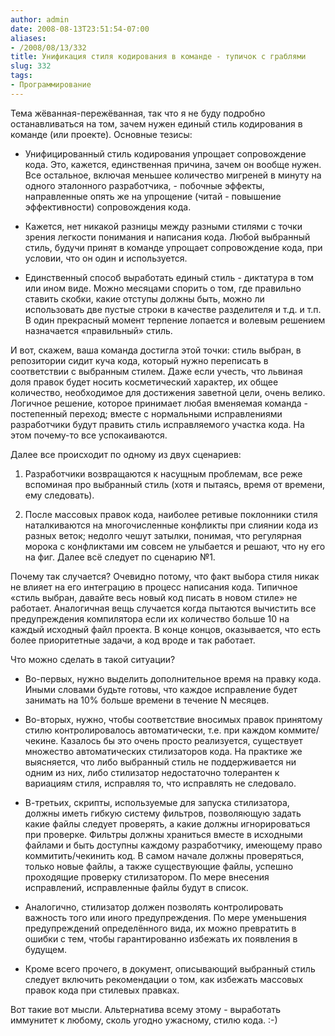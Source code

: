 ```yaml
---
author: admin
date: 2008-08-13T23:51:54-07:00
aliases:
- /2008/08/13/332
title: Унификация стиля кодирования в команде - тупичок с граблями
slug: 332
tags:
- Программирование
---
```


Тема жёванная-пережёванная, так что я не буду подробно останавливаться на том, зачем нужен единый стиль кодирования в команде (или проекте). Основные тезисы:

  * Унифицированный стиль кодирования упрощает сопровождение кода. Это, кажется, единственная причина, зачем он вообще нужен. Все остальное, включая меньшее количество мигреней в минуту на одного эталонного разработчика, - побочные эффекты, направленные опять же на упрощение (читай - повышение эффективности) сопровождения кода. 

  * Кажется, нет никакой разницы между разными стилями с точки зрения легкости понимания и написания кода. Любой выбранный стиль, будучи принят в команде упрощает сопровождение кода, при условии, что он один и используется. 

  * Единственный способ выработать единый стиль - диктатура в том или ином виде. Можно месяцами спорить о том, где правильно ставить скобки, какие отступы должны быть, можно ли использовать две пустые строки в качестве разделителя и т.д. и т.п. В один прекрасный момент терпение лопается и волевым решением назначается «правильный» стиль. 

<!--more-->

И вот, скажем, ваша команда достигла этой точки: стиль выбран, в репозитории сидит куча кода, который нужно переписать в соответствии с выбранным стилем. Даже если учесть, что львиная доля правок будет носить косметический характер, их общее количество, необходимое для достижения заветной цели, очень велико. Логичное решение, которое принимает любая вменяемая команда - постепенный переход; вместе с нормальными исправлениями разработчики будут править стиль исправляемого участка кода. На этом почему-то все успокаиваются.

Далее все происходит по одному из двух сценариев:

  1. Разработчики возвращаются к насущным проблемам, все реже вспоминая про выбранный стиль (хотя и пытаясь, время от времени, ему следовать). 

  2. После массовых правок кода, наиболее ретивые поклонники стиля наталкиваются на многочисленные конфликты при слиянии кода из разных веток; недолго чешут затылки, понимая, что регулярная морока с конфликтами им совсем не улыбается и решают, что ну его на фиг. Далее всё следует по сценарию №1. 

Почему так случается? Очевидно потому, что факт выбора стиля никак не влияет на его интеграцию в процесс написания кода. Типичное «стиль выбран, давайте весь новый код писать в новом стиле» не работает. Аналогичная вещь случается когда пытаются вычистить все предупреждения компилятора если их количество больше 10 на каждый исходный файл проекта. В конце концов, оказывается, что есть более приоритетные задачи, а код вроде и так работает.

Что можно сделать в такой ситуации? 

  * Во-первых, нужно выделить дополнительное время на правку кода. Иными словами будьте готовы, что каждое исправление будет занимать на 10% больше времени в течение N месяцев. 

  * Во-вторых, нужно, чтобы соответствие вносимых правок принятому стилю контролировалось автоматически, т.е. при каждом коммите/чекине. Казалось бы это очень просто реализуется, существует множество автоматических стилизаторов кода. На практике же выясняется, что либо выбранный стиль не поддерживается ни одним из них, либо стилизатор недостаточно толерантен к вариациям стиля, исправляя то, что исправлять не следовало. 

  * В-третьих, скрипты, используемые для запуска стилизатора, должны иметь гибкую систему фильтров, позволяющую задать какие файлы следует проверять, а какие должны игнорироваться при проверке. Фильтры должны храниться вместе в исходными файлами и быть доступны каждому разработчику, имеющему право коммитить/чекинить код. В самом начале должны проверяться, только новые файлы, а также существующие файлы, успешно проходящие проверку стилизатором. По мере внесения исправлений, исправленные файлы будут в список. 

  * Аналогично, стилизатор должен позволять контролировать важность того или иного предупреждения. По мере уменьшения предупреждений определённого вида, их можно превратить в ошибки с тем, чтобы гарантированно избежать их появления в будущем. 

  * Кроме всего прочего, в документ, описывающий выбранный стиль следует включить рекомендации о том, как избежать массовых правок кода при стилевых правках. 

Вот такие вот мысли. Альтернатива всему этому - выработать иммунитет к любому, сколь угодно ужасному, стилю кода. :-)
